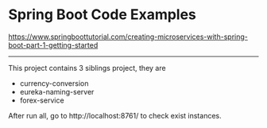 # Spring Boot Code Examples

https://www.springboottutorial.com/creating-microservices-with-spring-boot-part-1-getting-started

---------------------------
This project contains 3 siblings project, they are
 - currency-conversion
 - eureka-naming-server
 - forex-service

After run all, go to http://localhost:8761/ to check exist instances.
